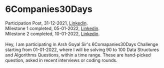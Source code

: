 # 6Companies30Days 

Participation Post, 31-12-2021, [Linkedin](https://www.linkedin.com/posts/adnan-ahmed99_revisewitharsh-6companies30days-activity-6882728592019726336-LiRj). <br>
Milestone 1 completed, 05-01-2022, [Linkedin](https://www.linkedin.com/posts/adnan-ahmed99_adnanahmed9996companies30days-activity-6884483186089455616-Duxj). <br>
Milestone 2 completed, 10-01-2022, [Linkedin](https://www.linkedin.com/posts/adnan-ahmed99_6companies30days-revisewitharsh-activity-6886365135066296320-Joaq). <br>
<br> Hey, I am participating in Arsh Goyal Sir's 6Comapanies30Days Challenge starting from 01-01-2022, where I will be solving 90 to 100 Data Structures and Algorithms Questions, within a time range. These are hand-picked question, asked in recent interviews or coding rounds.
